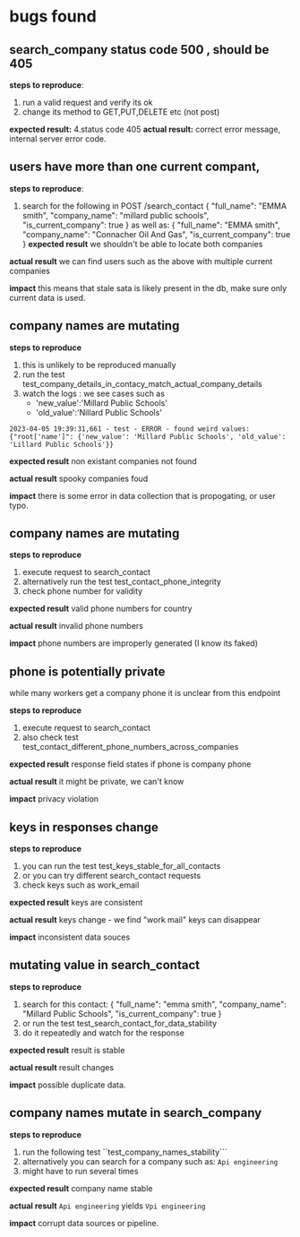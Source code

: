 # bugs found

## search_company status code 500 , should be 405
**steps to reproduce**: 
1. run a valid request and verify its ok
2. change its method to GET,PUT,DELETE etc (not post)

**expected result:**
4.status code 405
**actual result:**
correct error message, internal server error code. 


## users have more than one current compant,
**steps to reproduce**:
1. search for the following in POST /search_contact
    { 
        "full_name": "EMMA smith", 
        "company_name": "millard public schools",
        "is_current_company": true 
    }
    as well as:
    { 
        "full_name": "EMMA smith", 
        "company_name": "Connacher Oil And Gas",
        "is_current_company": true 
    }
**expected result** 
we shouldn't be able to locate both companies

**actual result**
we can find users such as the above with multiple current companies

**impact**
this means that stale sata is likely present in the db, make sure only current data is used.

## company names are mutating
**steps to reproduce**
1. this is unlikely to be reproduced manually
2. run the test test_company_details_in_contacy_match_actual_company_details
3. watch the logs : we see cases such as 
    - 'new_value':'Millard Public Schools'
    - 'old_value':'Nillard Public Schools'
```
2023-04-05 19:39:31,661 - test - ERROR - found weird values: {"root['name']": {'new_value': 'Millard Public Schools', 'old_value': 'Lillard Public Schools'}}
```
**expected result**
non existant companies not found

**actual result**
spooky companies foud

**impact**
there is some error in data collection that is propogating, or user typo. 



## company names are mutating
**steps to reproduce**
1. execute request to search_contact
2. alternatively run the test test_contact_phone_integrity
3. check phone number for validity

**expected result**
valid phone numbers for country

**actual result**
invalid phone numbers

**impact**
phone numbers are improperly generated
(I know its faked)

## phone is potentially private
while many workers get a company phone it is unclear from this endpoint

**steps to reproduce**
1. execute request to search_contact
2. also check test test_contact_different_phone_numbers_across_companies

**expected result**
response field states if phone is company phone

**actual result**
it might be private, we can't know

**impact**
privacy violation 


## keys in responses change
**steps to reproduce**
1. you can run the test test_keys_stable_for_all_contacts
2. or you can try different search_contact requests
3. check keys such as work_email 

**expected result**
keys are consistent

**actual result**
keys change - we find "work mail" 
keys can disappear

**impact**
inconsistent data souces


## mutating value in search_contact
**steps to reproduce**
1. search for this contact:
    { 
    "full_name": "emma smith", 
    "company_name": "Millard Public Schools", 
    "is_current_company": true 
    }
2. or run the test test_search_contact_for_data_stability
3. do it repeatedly and watch for the response

**expected result**
result is stable

**actual result** 
result changes 

**impact**
possible duplicate data.

## company names mutate in search_company
**steps to reproduce**
1. run the following test
    ``test_company_names_stability```
2. alternatively you can search for a company such as:
    ```Api engineering```
3. might have to run several times

**expected result**
company name stable 

**actual result**
```Api engineering``` yields ```Vpi engineering```

**impact**
corrupt data sources or pipeline.